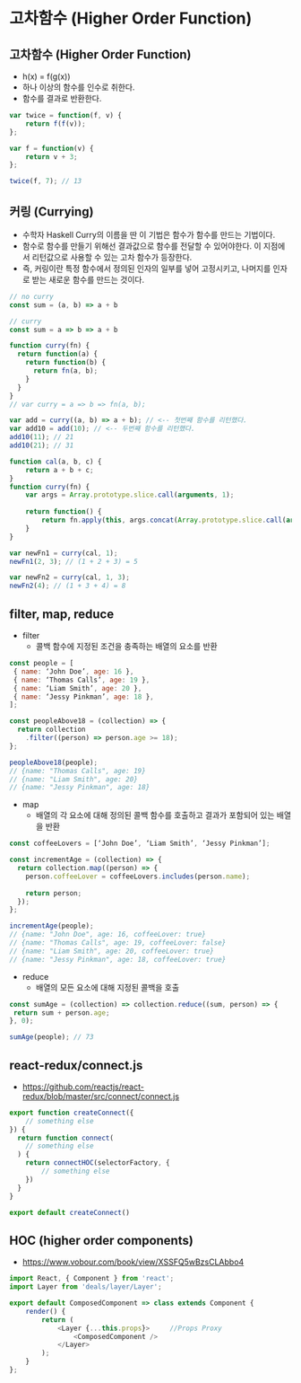# 고차함수 (Higher Order Function)

## 고차함수 (Higher Order Function)
* h(x) = f(g(x))
* 하나 이상의 함수를 인수로 취한다.
* 함수를 결과로 반환한다.

```javascript
var twice = function(f, v) {
    return f(f(v));
};

var f = function(v) {
    return v + 3;
};

twice(f, 7); // 13
```

## 커링 (Currying)
* 수학자 Haskell Curry의 이름을 딴 이 기법은 함수가 함수를 만드는 기법이다. 
* 함수로 함수를 만들기 위해선 결과값으로 함수를 전달할 수 있어야한다. 이 지점에서 리턴값으로 사용할 수 있는 고차 함수가 등장한다.
* 즉, 커링이란 특정 함수에서 정의된 인자의 일부를 넣어 고정시키고, 나머지를 인자로 받는 새로운 함수를 만드는 것이다.

```javascript
// no curry
const sum = (a, b) => a + b

// curry
const sum = a => b => a + b
```
```javascript
function curry(fn) {
  return function(a) {
    return function(b) {
      return fn(a, b);
    }
  }
}
// var curry = a => b => fn(a, b);

var add = curry((a, b) => a + b); // <-- 첫번째 함수를 리턴했다.
var add10 = add(10); // <-- 두번째 함수를 리턴했다.
add10(11); // 21
add10(21); // 31
```

```javascript
function cal(a, b, c) {
    return a + b + c;
}
function curry(fn) {
    var args = Array.prototype.slice.call(arguments, 1);
    
    return function() { 
        return fn.apply(this, args.concat(Array.prototype.slice.call(arguments, 0)));
    }
}

var newFn1 = curry(cal, 1);
newFn1(2, 3); // (1 + 2 + 3) = 5

var newFn2 = curry(cal, 1, 3);
newFn2(4); // (1 + 3 + 4) = 8
```

## filter, map, reduce

* filter
  * 콜백 함수에 지정된 조건을 충족하는 배열의 요소를 반환
```javascript
const people = [
 { name: ‘John Doe’, age: 16 },
 { name: ‘Thomas Calls’, age: 19 },
 { name: ‘Liam Smith’, age: 20 },
 { name: ‘Jessy Pinkman’, age: 18 },
];

const peopleAbove18 = (collection) => {
  return collection
    .filter((person) => person.age >= 18);
};

peopleAbove18(people);
// {name: "Thomas Calls", age: 19}
// {name: "Liam Smith", age: 20}
// {name: "Jessy Pinkman", age: 18}
```

* map
  * 배열의 각 요소에 대해 정의된 콜백 함수를 호출하고 결과가 포함되어 있는 배열을 반환
```javascript
const coffeeLovers = [‘John Doe’, ‘Liam Smith’, ‘Jessy Pinkman’];

const incrementAge = (collection) => {
  return collection.map((person) => {
    person.coffeeLover = coffeeLovers.includes(person.name);
 
    return person;
  });
};

incrementAge(people);
// {name: "John Doe", age: 16, coffeeLover: true}
// {name: "Thomas Calls", age: 19, coffeeLover: false}
// {name: "Liam Smith", age: 20, coffeeLover: true}
// {name: "Jessy Pinkman", age: 18, coffeeLover: true}
```

* reduce
  * 배열의 모든 요소에 대해 지정된 콜백을 호출
```javascript
const sumAge = (collection) => collection.reduce((sum, person) => {
 return sum + person.age;
}, 0);

sumAge(people); // 73
```

## react-redux/connect.js
* https://github.com/reactjs/react-redux/blob/master/src/connect/connect.js

```javascript
export function createConnect({
    // something else
}) {
  return function connect(
    // something else
  ) {
    return connectHOC(selectorFactory, {
        // something else
    })
  }
}

export default createConnect()
```

## HOC (higher order components)
* https://www.vobour.com/book/view/XSSFQ5wBzsCLAbbo4

```javascript
import React, { Component } from 'react';
import Layer from 'deals/layer/Layer';

export default ComposedComponent => class extends Component {
    render() {
        return (
            <Layer {...this.props}>     //Props Proxy
                <ComposedComponent />
            </Layer>
        );
    }
};
```